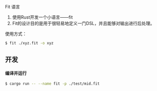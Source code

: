 Fit 语言

1. 使用Rust开发一个小语言——fit
2. Fit的设计目的是用于很轻易地定义一门DSL，并且能够对输出进行后处理。

使用方式：

```bash
$ fit ./xyz.fit -o xyz
```
## 开发

#### 编译并运行
```bash
$ cargo run -- --name fit -p ./test/mid.fit
```
